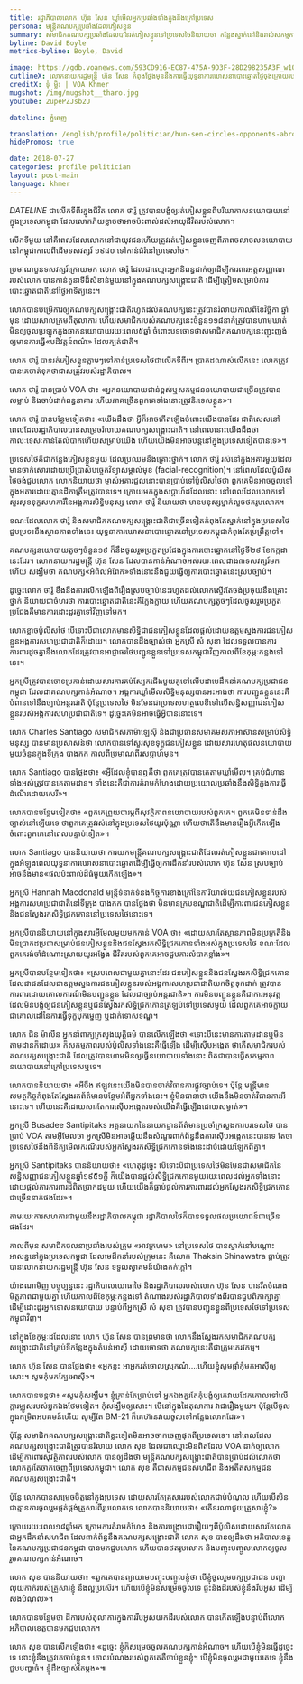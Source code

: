 ```yaml
---
title: រដ្ឋាភិបាល​លោក ហ៊ុន សែន ឃ្លាំ​មើល​អ្នក​ប្រឆាំង​ទាំង​ក្នុង​និង​ក្រៅ​ប្រទេស 
persona: មន្ត្រីគណបក្សប្រឆាំងដែលភៀសខ្លួន
summary: សមាជិក​គណបក្ស​ប្រឆាំង​ដែល​បាន​រត់ភៀស​ខ្លួន​ទៅ​ប្រទេស​ថៃ​និយាយ​ថា កន្លែង​ស្នាក់នៅ​និង​រាល់​សកម្មភាព​របស់​ពួកគេ​ត្រូវ​បាន​ឃ្លាំ​មើល។
byline: David Boyle
metrics-byline: Boyle, David

image: https://gdb.voanews.com/593CD916-EC87-475A-9D3F-28D298235A3F_w1023_r1_s.jpg
cutlineX: លោក​នាយករដ្ឋ​មន្រ្តី​​ ហ៊ុន សែន កំពុង​ថ្លែង​មុន​នឹង​​ការ​ធ្វើ​យុទ្ធនាការ​ឃោសនា​បោះ​ឆ្នោត​ថ្ងៃ​ចុងក្រោយ​របស់​គណបក្ស​កាន់​អំណាច​គឺ​គណបក្ស​ប្រជាជន​កម្ពុជា​​នៅ​ក្នុង​រាជធានី​ភ្នំពេញ​ កាលពី​ព្រឹក​ថ្ងៃទី​២៧ កក្កដា ​សម្រាប់​ការ​បោះឆ្នោត​ជាតិ​អាណត្តិ​ទី​៦​ ដែល​នឹង​ប្រព្រឹត្តទៅ​នៅ​ថ្ងៃអាទិត្យ ទី​២៩ ខែកក្កដា ឆ្នាំ​២០១៨។
creditX: ទុំ ម្លិះ | VOA Khmer
mugshot: /img/mugshot__tharo.jpg
youtube: 2upePZJsb2U

dateline: ភ្នំពេញ

translation: /english/profile/politician/hun-sen-circles-opponents-abroad-and-at-home.html
hidePromos: true

date: 2018-07-27
categories: profile politician
layout: post-main
language: khmer
---
```



 
$DATELINE$ ជា​លើក​ទី​ពីរ​ក្នុង​ជីវិត លោក​ ថារ៉ូ​ ត្រូវ​បាន​បង្ខំ​ឲ្យ​រត់ភៀស​ខ្លួន​ពី​បរិយាកាស​នយោបាយ​នៅ​ក្នុង​ប្រទេស​កម្ពុជា ដែល​លោក​ភ័យខ្លាច​ថា​អាច​ប៉ះពាល់​ដល់​អាយុ​ជីវិត​របស់​លោក។

លើក​ទី​មួយ​ នៅ​គឺ​ពេល​ដែល​លោក​នៅ​ជា​យុវជន​ ហើយ​ត្រូវ​រត់ភៀស​ខ្លួន​ចេញ​ពី​ភាព​ចលាចល​នយោបាយ​នៅ​កម្ពុជា​កាល​ពី​ដើម​ទសវត្សរ៍​ ១៩៨០ ទៅ​កាន់​ជំរំ​នៅ​ប្រទេស​ថៃ។

ប្រមាណ​បួន​ទសវត្សរ៍​ក្រោយ​មក លោក ថារ៉ូ ដែល​ជា​ឈ្មោះ​អ្នក​និពន្ធ​ដាក់​ឲ្យ​ដើម្បី​ការពារ​អត្តសញ្ញាណ​របស់​លោក បាន​កាន់​តួនាទី​ដ៏​សំខាន់​មួយ​នៅ​ក្នុង​គណបក្ស​សង្គ្រោះជាតិ ដើម្បី​ត្រៀម​សម្រាប់​ការ​បោះឆ្នោត​ជាតិ​នៅ​ថ្ងៃ​អាទិត្យ​នេះ។

លោក​បាន​បម្រើការ​ឲ្យ​គណបក្ស​សង្គ្រោះ​ជាតិ​រហូត​ដល់​គណបក្ស​នេះ​ត្រូវ​បាន​រំលាយ​កាល​ពី​ខែ​វិច្ឆិកា ឆ្នាំ​មុន ដោយ​សាលក្រម​ពី​តុលាការ ហើយ​សមាជិក​របស់​គណបក្ស​នេះ​ចំនួន​១១៨​នាក់​ ត្រូវ​បាន​ហាមឃាត់​មិន​ឲ្យ​ចូល​ប្រឡូក​ក្នុង​ឆាក​នយោបាយ​រយៈពេល​៥​ឆ្នាំ ចំពោះ​បទ​ចោទ​ថា​ សមាជិក​គណបក្ស​នេះ​ញុះញង់​ឲ្យ​មាន​ការ​ធ្វើ​«បដិវត្តន៍​ពណ៌‍» ដែល​ក្បត់​ជាតិ។

លោក ថារ៉ូ បាន​រត់ភៀសខ្លួន​ភ្លាមៗ​ទៅ​កាន់​ប្រទេស​ថៃ​ជា​លើក​ទី​ពីរ។ ប្រាកដណាស់​លើក​នេះ លោក​ត្រូវ​បាន​គេ​ចាត់​ទុក​ថា​ជា​សត្រូវ​របស់​រដ្ឋាភិបាល។

លោក ថារ៉ូ បាន​ប្រាប់ VOA ថា៖ «អ្នក​នយោបាយ​ជាន់ខ្ពស់​ឬ​សកម្មជន​នយោបាយ​ជា​ច្រើន​ត្រូវ​បាន​សម្លាប់ និង​ចាប់​ដាក់​ពន្ធនាគារ ហើយ​ភាគច្រើន​ពួកគេ​ទាំង​នោះ​ត្រូវ​និរទេស​ខ្លួន‍»។

លោក ថារ៉ូ បាន​បន្ថែម​ទៀត​ថា៖ «យើង​ដឹង​ថា ​អ្វី​ក៏​អាច​កើតឡើង​ចំពោះ​យើង​បាន​ដែរ ជាពិសេស​នៅ​ពេល​ដែល​រដ្ឋាភិបាល​បាន​សម្រេច​រំលាយ​គណបក្ស​សង្គ្រោះជាតិ។ នៅ​ពេល​នោះ​យើង​ដឹង​ថា កាលៈទេសៈ​កាន់​តែ​លំបាក​ហើយ​សម្រាប់​យើង ហើយ​យើង​មិន​អាច​បន្ត​នៅ​ក្នុង​ប្រទេស​ទៀត​បាន​ទេ‍»។

ប្រទេស​ថៃ​គឺ​ជា​កន្លែង​ភៀសខ្លួន​មួយ ដែល​ប្រឈម​នឹង​គ្រោះថ្នាក់។ លោក ថារ៉ូ រស់នៅ​ក្នុង​អគារ​មួយ​ដែល​មាន​ចាក់​សោរ​ដោយ​ប្រើប្រាស់​បច្ចេកវិទ្យា​សម្គាល់​មុខ (facial-recognition)។ នៅ​ពេល​ដែល​ប៉ូលិស​ថៃ​ចង់​ជួប​លោក លោក​និយាយ​ថា ម្ចាស់​អគារ​ជួល​នោះ​បាន​ប្រាប់​ទៅ​ប៉ូលិស​ថៃ​ថា ពួកគេ​មិន​អាច​ចូល​ទៅ​ក្នុង​អគារ​ដោយ​គ្មាន​ដីកា​ត្រឹមត្រូវ​បាន​ទេ។ ក្រោយ​មក​ក្នុង​សប្តាហ៍​ដដែល​នោះ នៅ​ពេល​ដែល​លោក​ទៅ​សួរ​សុខ​ទុក្ខ​សហការី​នៃ​អង្គការ​សិទ្ធិមនុស្ស លោក ថារ៉ូ និយាយ​ថា មាន​មនុស្ស​ម្នាក់​លួច​ថត​រូប​លោក។

ខណៈ​ដែល​លោក ថារ៉ូ និង​សមាជិក​គណបក្ស​សង្គ្រោះ​ជាតិ​ជាច្រើន​ទៀត​កំពុង​តែ​ស្នាក់​នៅ​ក្នុង​ប្រទេស​ថៃ ជួប​ប្រទះ​នឹង​ស្ថានភាព​ទាំង​នេះ យុទ្ធនាការ​ឃោសនា​បោះឆ្នោត​នៅ​ប្រទេស​កម្ពុជា​កំពុង​តែ​ប្រព្រឹត្ត​ទៅ។

គណបក្ស​នយោបាយ​តូចៗ​ចំនួន​១៩ ​ក៏​នឹង​ចូលរួម​ប្រកួត​ប្រជែង​ក្នុង​ការ​បោះឆ្នោត​នៅ​ថ្ងៃ​ទី​២៩ ខែ​កក្កដា​នេះ​ដែរ។ លោក​នាយករដ្ឋមន្ត្រី ហ៊ុន សែន ដែល​បាន​កាន់​អំណាច​អស់​រយៈពេល​ជាង​៣ទសវត្សរ៍​មក​ហើយ សង្ឃឹម​ថា គណបក្ស​«អំពិលអំពែក​‍»ទាំង​នោះ​នឹង​ជួយ​ធ្វើ​ឲ្យ​ការ​បោះឆ្នោត​នេះ​ស្រប​ច្បាប់។

ដូច្នេះ​លោក ថារ៉ូ ខឹង​នឹង​ការ​លើក​ឡើង​ពី​រឿង​ស្រប​ច្បាប់​នេះ​ រហូត​ដល់​លោក​ស្ទើរ​តែ​ចង់ប្រថុយ​នឹង​គ្រោះ​ថ្នាក់ និយាយ​ជា​ចំហរ​ថា ការ​បោះឆ្នោត​ជាតិ​នេះ​គឺ​ក្លែងក្លាយ ហើយ​គណបក្ស​តូចៗ​ដែល​ចូលរួម​ប្រកួត​ប្រជែង​គឺ​មាន​ការ​ដោះដូរ​គ្នា​ទៅ​វិញ​ទៅ​មក។

លោក​ខ្លាច​ប៉ូលិស​ថៃ បើ​ទោះ​បី​ជា​លោក​មាន​សិទ្ធិ​ជា​ជនភៀសខ្លួន​ដែល​ផ្តល់​ដោយ​ឧត្តមស្នងការ​ជនភៀសខ្លួន​អង្គការ​សហប្រជាជាតិ​ក៏​ដោយ។ លោក​បាន​ដឹង​ច្បាស់​ថា អ្នកស្រី សំ សុខា ដែល​ទទួល​បាន​ការ​ការពារ​ដូចគ្នា​នឹង​លោក​ដែរ ​ត្រូវ​បាន​អាជ្ញាធរ​ថៃ​បញ្ជូន​ខ្លួន​ទៅ​ប្រទេស​កម្ពុជា​វិញ​កាល​ពី​ខែ​កុម្ភៈ​កន្លង​ទៅ​នេះ។

អ្នក​ស្រី​ត្រូវ​បាន​ចោទប្រកាន់​ដោយ​សារ​ការ​គប់ស្បែក​ជើង​មួយ​គូ​ទៅ​លើ​បដា​មេដឹកនាំ​គណបក្ស​ប្រជាជន​កម្ពុជា ដែល​ជា​គណបក្ស​កាន់​អំណាច។ អង្គការ​ឃ្លាំ​មើល​សិទ្ធិមនុស្ស​បាន​អះអាង​ថា ការ​បញ្ជូន​ខ្លួន​នេះ​គឺ​បំពាន​ទៅ​នឹង​ច្បាប់​អន្តរជាតិ ប៉ុន្តែ​ប្រទេស​ថៃ មិន​មែន​ជា​ប្រទេស​ហត្ថលេខី​ទៅ​លើ​សន្ធិសញ្ញា​ជនភៀសខ្លួន​របស់​អង្គការ​សហប្រជាជាតិ​ទេ។ ដូច្នេះ​គេ​មិន​អាច​ធ្វើ​អ្វី​បាន​នោះ​ទេ។

លោក Charles Santiago សមាជិក​សភា​ម៉ាឡេស៊ី​ និង​ជា​ប្រធាន​សមាគម​សភា​អាស៊ាន​សម្រាប់​សិទ្ធិមនុស្ស បាន​មាន​ប្រសាសន៍​ថា លោក​បាន​ទៅ​សួរ​សុខទុក្ខ​ជនភៀសខ្លួន​ ដោយសារ​ហេតុផល​នយោបាយ​មួយ​ចំនួន​ក្នុង​ទីក្រុង បាងកក កាល​ពី​ប្រមាណ​ពីរ​សប្តាហ៍​មុន។

លោក Santiago ​បាន​ថ្លែង​ថា៖ «អ្វី​ដែល​ខ្ញុំ​បាន​ឮ​គឺ​ថា ពួកគេ​ត្រូវ​បាន​គេ​តាម​ឃ្លាំ​មើល។ គ្រប់​ជំហាន​ទាំងអស់​ត្រូវ​បាន​គេ​តាមដាន។ ទាំង​នេះ​គឺ​ជា​ការ​គំរាម​កំហែង​ដោយ​ប្រយោល​ប្រឆាំង​នឹង​សិទ្ធិ​ក្នុង​ការ​ធ្វើ​ដំណើរ​ដោយ​សេរី‍»។

លោក​បាន​បន្ថែម​ទៀត​ថា៖ «ពួកគេ​ព្រួយបារម្ភ​ពី​សុវត្ថិភាព​នយោបាយ​របស់​ពួកគេ។ ពួកគេ​មិន​ទាន់​ដឹង​ច្បាស់​នៅ​ឡើយ​ទេ ថា​ពួកគេ​ត្រូវ​រស់នៅ​ក្នុង​ប្រទេស​ថៃ​យូរ​ប៉ុណ្ណា ហើយ​ថា​ តើ​នឹង​មាន​រឿង​អ្វី​កើតឡើង​ចំពោះ​ពួកគេ​នៅ​ពេល​បន្ទាប់​ទៀត‍»។

លោក Santiago បាន​និយាយ​ថា ការ​យក​មន្ត្រី​គណបក្ស​សង្គ្រោះជាតិ​ដែល​រត់ភៀសខ្លួន​ជា​គោលដៅ​ ក្នុង​អំឡុង​ពេល​យុទ្ធនាការ​ឃោសនា​បោះឆ្នោត​ដើម្បី​ធ្វើ​ឲ្យ​ការ​ដឹកនាំ​របស់​លោក​ ហ៊ុន សែន ស្របច្បាប់ អាច​នឹង​មាន​«ផលប៉ះពាល់​ដ៏​ធំ​មួយ​កើត​ឡើង‍»។

អ្នកស្រី Hannah Macdonald មន្ត្រី​ទំនាក់​ទំនង​កិច្ចការ​ខាង​ក្រៅ​នៃ​ការិយាល័យ​ជនភៀសខ្លួន​របស់​អង្គការ​សហប្រជាជាតិ​នៅ​ទីក្រុង បាងកក បាន​ថ្លែង​ថា មិន​មាន​ក្របខណ្ឌ​ជាតិ​ដើម្បី​ការពារ​ជនភៀសខ្លួន​និង​ជន​ស្វែង​រក​សិទ្ធិជ្រកកោន​នៅ​ប្រទេស​ថៃ​នោះ​ទេ។

អ្នកស្រី​បាន​និយាយ​នៅ​ក្នុង​សារ​អ៊ីមែល​មួយ​មក​កាន់ VOA ថា៖ «ដោយសារ​តែ​ស្ថានភាព​មិន​ប្រក្រតី​និង​មិន​ប្រាកដប្រជា​សម្រាប់​ជនភៀសខ្លួន​និង​ជន​ស្វែងរក​សិទ្ធិ​ជ្រកកោន​ទាំង​អស់​ក្នុង​ប្រទេស​ថៃ ខណៈ​ដែល​ពួក​គេ​រង់ចាំ​ដំណោះស្រាយ​យូរ​អង្វែង ជីវិត​របស់​ពួកគេ​អាច​ជួប​ការ​លំបាក​ខ្លាំង»។

អ្នកស្រី​បាន​បន្ថែម​ទៀត​ថា៖ «ស្រប​ពេល​ជាមួយ​គ្នា​នោះ​ដែរ ជនភៀសខ្លួន​និង​ជន​ស្វែងរក​សិទ្ធិជ្រកកោន​ ដែល​ជា​ជន​ដែល​ជា​ឧត្តមស្នងការ​ជនភៀសខ្លួន​របស់​អង្គការ​សហប្រជាជាតិ​យក​ចិត្ត​ទុកដាក់ ត្រូវ​បាន​ការពារ​ដោយ​គោលការណ៍​មិន​បញ្ជូន​ខ្លួន ដែល​ជា​ច្បាប់​អន្តរជាតិ‍»។ ការ​មិន​បញ្ជូន​ខ្លួន​គឺ​ជា​ការ​អនុវត្ត​ដែល​មិន​បង្ខំ​ឲ្យ​ជនភៀសខ្លួន​ឬ​ជន​ស្វែង​រក​សិទ្ធិ​ជ្រកកោន​ត្រឡប់​ទៅ​ប្រទេស​មួយ ដែល​ពួកគេ​អាច​ក្លាយ​ជា​គោលដៅ​នៃ​ការ​ធ្វើ​ទុក្ខបុកម្នេញ​ ឬ​ដាក់​ទោសទណ្ឌ។

លោក ជិន ម៉ាលីន អ្នក​នាំពាក្យ​ក្រសួង​យុត្តិធម៌ បាន​លើក​ឡើង​ថា «‍ទោះ​បី​នេះ​មាន​ការ​តាមដាន​ ឬ​មិន​តាមដាន​ក៏ដោយ» ក៏​សកម្មភាព​របស់​ប៉ូលិស​ទាំង​នេះ​គឺ​ធ្វើ​ឡើង ដើម្បី​ស៊ើប​អង្កេត ថាតើ​សមាជិក​របស់​គណបក្ស​សង្គ្រោះ​ជាតិ ដែល​ត្រូវបាន​ហាម​មិន​ឲ្យ​ធ្វើ​នយោបាយ​ទាំង​នោះ ពិតជា​បាន​ធ្វើ​សកម្មភាព​នយោបាយ​នៅ​ក្រៅ​ប្រទេស​ឬ​ទេ។

លោក​បាន​និយាយ​ថា៖ «‍អីចឹង ឥឡូវ​នេះ​យើង​មិន​បាន​ចាត់​វិធានការ​ផ្លូវ​ច្បាប់​ទេ។ ប៉ុន្តែ មន្ត្រី​មាន​សមត្ថកិច្ច​កំពុង​តែ​ស្វែងរក​ព័ត៌មាន​បន្ថែម​អំពី​អ្នក​ទាំង​នេះ។ ខ្ញុំ​មិន​ធានា​ថា យើង​នឹង​មិន​ចាត់​វិធានការ​អី​នោះ​ទេ។ ហើយ​នេះ​គឺ​ដោយសារ​តែ​ការ​ស៊ើប​អង្កេត​របស់​យើង​គឺ​ធ្វើ​ឡើង​ដោយ​សម្ងាត់»។

អ្នកស្រី Busadee Santipitaks អគ្គ​នាយក​នៃ​នាយកដ្ឋាន​ព័ត៌មាន​ប្រចាំ​ក្រសួង​ការបរទេស​ថៃ បាន​ប្រាប់ VOA តាម​អ៊ីមែល​ថា អ្នក​ស្រី​មិន​អាច​ឆ្លើយ​នឹង​សំណួរ​ពាក់ព័ន្ធ​នឹង​ការ​ស៊ើប​អង្កេត​នេះ​បាន​ទេ តែ​ថា ប្រទេស​ថៃ​នឹង​ពិនិត្យ​មើល​ករណី​របស់​អ្នក​ស្វែង​រក​សិទ្ធិ​ជ្រក​កោន​ទាំង​នេះ​ដាច់​ដោយ​ឡែក​ពី​គ្នា។

អ្នកស្រី Santipitaks បាន​និយាយ​ថា៖ «‍ហេតុដូច្នេះ បើ​ទោះ​បីជា​ប្រទេស​ថៃ​មិន​មែន​ជា​សមាជិក​នៃ​សន្ធិសញ្ញា​ជន​ភៀសខ្លួន​ឆ្នាំ​១៩៥១​ក្តី ក៏​យើង​បាន​ផ្តល់​សិទ្ធិ​ជ្រក​កោន​មួយ​រយៈពេល​ដល់​អ្នក​ទាំងនោះ ដោយ​ផ្តល់​ការ​ការពារ​ដ៏​ពិតប្រាកដ​មួយ ហើយ​យើង​ក៏​ធ្លាប់​ផ្តល់​ការ​ការពារ​ដល់​អ្នក​ស្វែង​រក​សិទ្ធិ​ជ្រក​កោន​ជា​ច្រើន​នាក់​ផង​ដែរ»។

តាមរយៈ​ការ​សហការ​ជាមួយ​នឹង​រដ្ឋាភិបាល​កម្ពុជា រដ្ឋាភិបាល​ថៃ​ក៏​បាន​ទទួល​ផល​ប្រយោជន៍​ជាច្រើន​ផងដែរ។

កាលពី​មុន សមាជិក​ចលនា​ប្រឆាំង​របស់​ក្រុម «‍អាវ​ក្រហម» នៅ​ប្រទេស​ថៃ បាន​ស្នាក់​នៅ​បណ្តោះ​អាសន្ន​នៅ​ក្នុង​ប្រទេស​កម្ពុជា ដែល​មេដឹកនាំ​របស់​ក្រុម​នេះ គឺ​លោក Thaksin Shinawatra ធ្លាប់​ត្រូវបាន​លោក​នាយក​រដ្ឋមន្ត្រី ហ៊ុន សែន ទទួល​ស្វាគមន៍​យ៉ាង​កក់ក្តៅ។

យ៉ាងណាមិញ បច្ចុប្បន្ន​នេះ ​រដ្ឋាភិបាល​យោធា​ថៃ និង​រដ្ឋាភិបាល​របស់​លោក ហ៊ុន សែន បាន​រឹត​ចំណង​មិត្តភាព​ជាមួយ​គ្នា ហើយ​កាលពី​ខែ​កុម្ភៈ​កន្លងទៅ តំណាង​របស់​រដ្ឋាភិបាល​ទាំងពីរ​បាន​ជួប​ពិភាក្សា​គ្នា ដើម្បី​ដោះដូរ​អ្នក​ទោស​នយោបាយ បន្ទាប់​ពី​អ្នកស្រី សំ សុខា ត្រូវបាន​បញ្ជូន​ខ្លួន​ពី​ប្រទេស​ថៃ​ទៅ​ប្រទេស​កម្ពុជា​វិញ។

នៅ​ក្នុង​ខែ​កុម្ភៈ​ដដែល​នោះ លោក ហ៊ុន សែន បាន​ព្រមាន​ថា លោក​នឹង​ស្វែងរក​សមាជិក​គណបក្ស​សង្គ្រោះជាតិ​នៅ​គ្រប់​ទីកន្លែង​ក្នុង​តំបន់​អាស៊ី ដោយ​ចោទ​ថា គណបក្ស​នេះ​គឺជា​ក្រុម​ភេរវកម្ម។

លោក​ ហ៊ុន សែន បាន​ថ្លែង​ថា៖ «‍‍អ្នក​ខ្លះ អា​អ្នក​រត់​ចោល​ស្រុក​ណ៎....ហើយ​ខ្ញុំ​សូម​ផ្តាំ​ កុំ​មក​អាស៊ី​ឲ្យ​សោះ។ សូម​កុំ​មក​ក្បែរ​អាស៊ី»។

លោក​បាន​បន្ត​ថា៖ «‍សូម​កុំ​សង្ឃឹម។ ខ្ញុំ​គ្រាន់​តែ​ប្រាប់​ទៅ អ្នក​ឯង​គួរ​តែ​កុំ​បង្ខំ​ឲ្យ​គេ​វាយ​ដែក​គោល​ទៅ​លើ​ក្តារ​ម្ឈូស​របស់​អ្នក​ឯង​ថែម​ទៀត។ កុំ​សង្ឃឹម​ឲ្យ​សោះ។ បើ​នៅ​ក្នុង​ដៃ​តុលាការ​ វា​ជា​រឿង​មួយ។ ប៉ុន្តែ​បើ​ចូល​ក្នុង​កម្រិត​អបគមន៍​ហើយ សូម្បី​តែ BM-21 ក៏​គេ​ហ៊ាន​វាយ​ចូល​ទៅ​កន្លែង​លោក​ដែរ»។

ប៉ុន្តែ សមាជិក​គណបក្ស​សង្គ្រោះ​ជាតិ​ខ្លះ​ទៀត​មិន​អាច​ចាកចេញ​ផុត​ពី​ប្រទេស​ទេ។ នៅពេល​ដែល​គណបក្ស​សង្គ្រោះ​ជាតិ​ត្រូវបាន​រំលាយ លោក សុខ ដែល​ជា​ឈ្មោះ​មិន​ពិត​ដែល VOA ដាក់​ឲ្យ​លោក ដើម្បី​ការពារ​សុវត្ថិភាព​របស់​លោក បាន​ឲ្យ​ដឹង​ថា មន្ត្រី​គណបក្ស​សង្គ្រោះ​ជាតិ​បាន​ប្រាប់​ដល់​លោក​ថា លោក​គួរ​តែ​ចាកចេញ​ពី​ប្រទេស​កម្ពុជា។ លោក សុខ គឺជា​សកម្មជន​សហជីព និង​អតីត​សកម្មជន​គណបក្ស​សង្គ្រោះ​ជាតិ។

ប៉ុន្តែ លោក​បាន​សម្រេច​ចិត្ត​នៅ​ក្នុង​ប្រទេស ដោយសារ​តែ​គ្រួសារ​របស់​លោក​ជាប់​បំណុល ហើយ​បើ​សិន​ជា​គ្មាន​ការ​ចូលរួម​ផ្គត់ផ្គង់​គ្រួសារ​ពី​រូប​លោក​ទេ លោក​បាន​និយាយ​ថា៖ «‍តើ​នរណា​ជួយ​គ្រួសារ​ខ្ញុំ?»

ក្រោយ​រយៈពេល​១៨ឆ្នាំ​មក​ ក្រោម​ការ​គំរាម​កំហែង និង​ការ​បង្ក្រាប​ជា​រឿយៗ​ពី​ប៉ូលិស​ដោយសារ​តែ​លោក​ជា​អ្នក​ដឹក​នាំ​សហជីព ដែល​ពាក់ព័ន្ធ​នឹង​គណបក្ស​សង្គ្រោះ​ជាតិ លោក សុខ បាន​ឲ្យ​ដឹង​ថា អភិបាល​ខេត្ត​នៃ​គណបក្ស​ប្រជាជន​កម្ពុជា បាន​មក​ជួប​លោក ហើយ​បាន​ថត​រូប​លោក និង​បញ្ចុះ​បញ្ចូល​លោក​ឲ្យ​ចូលរួម​គណបក្ស​កាន់​អំណាច។

លោក សុខ បាន​និយាយ​ថា៖ «‍ពួក​គេ​បាន​ព្យាយាម​បញ្ចុះ​បញ្ចូល​ខ្ញុំ​ថា បើ​ខ្ញុំ​ចូលរួម​បក្ស​ប្រជាជន បញ្ហា​លុយកាក់​របស់​គ្រួសារ​ខ្ញុំ នឹង​ល្អ​ប្រសើរ។ ហើយ​បើ​ខ្ញុំ​មិន​សម្រេច​ចូល​ទេ ផ្ទះ​និង​ដី​របស់​ខ្ញុំ​នឹង​រឹប​អូស ដើម្បី​សង​បំណុល»។

លោក​បាន​បន្ថែម​ថា ដីកា​របស់​តុលាការ​ក្នុង​ការ​រឹប​អូស​យក​ដី​របស់​លោក បាន​កើត​ឡើង​ បន្ទាប់​ពី​លោក​អភិបាល​ខេត្ត​បាន​មក​ជួប​លោក។

លោក សុខ បាន​លើក​ឡើង​ថា៖ «‍ដូច្នេះ ខ្ញុំ​ក៏​សម្រេច​ចូល​គណបក្ស​កាន់​អំណាច។ ហើយ​បើ​ខ្ញុំ​មិន​ធ្វើ​ដូច្នេះ​ទេ នោះ​ខ្ញុំ​នឹង​ត្រូវ​គេ​ចាប់​ខ្លួន។ គោលបំណង​របស់​ពួកគេ​គឺ​ចាប់​ខ្លួន​ខ្ញុំ។ បើ​ខ្ញុំ​មិន​ចូលរួម​ជាមួយ​គេ​ទេ ខ្ញុំ​នឹង​ជួប​បញ្ហា​ធំ។ ខ្ញុំ​ដឹង​ច្បាស់​តែ​ម្តង»៕